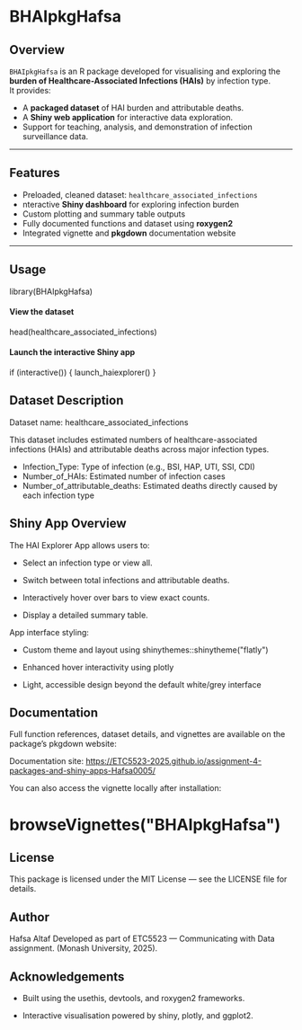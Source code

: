 
# BHAIpkgHafsa

<!-- badges: start -->
<!-- badges: end -->

## Overview

`BHAIpkgHafsa` is an R package developed for visualising and exploring the **burden of Healthcare-Associated Infections (HAIs)** by infection type.  
It provides:

- A **packaged dataset** of HAI burden and attributable deaths.  
- A **Shiny web application** for interactive data exploration.  
- Support for teaching, analysis, and demonstration of infection surveillance data.

---

## Features

- Preloaded, cleaned dataset: `healthcare_associated_infections`  
- nteractive **Shiny dashboard** for exploring infection burden  
- Custom plotting and summary table outputs  
- Fully documented functions and dataset using **roxygen2**  
- Integrated vignette and **pkgdown** documentation website

---

## Usage

library(BHAIpkgHafsa)

#### View the dataset
head(healthcare_associated_infections)

#### Launch the interactive Shiny app
if (interactive()) {
  launch_haiexplorer()
}

## Dataset Description

Dataset name: healthcare_associated_infections

This dataset includes estimated numbers of healthcare-associated infections (HAIs) and attributable deaths across major infection types.

- Infection_Type:	Type of infection (e.g., BSI, HAP, UTI, SSI, CDI)
- Number_of_HAIs:	Estimated number of infection cases
- Number_of_attributable_deaths:	Estimated deaths directly caused by each infection type

## Shiny App Overview

The HAI Explorer App allows users to:

- Select an infection type or view all.

- Switch between total infections and attributable deaths.

- Interactively hover over bars to view exact counts.

- Display a detailed summary table.

App interface styling:

- Custom theme and layout using shinythemes::shinytheme("flatly")

- Enhanced hover interactivity using plotly

- Light, accessible design beyond the default white/grey interface

## Documentation

Full function references, dataset details, and vignettes are available on the package’s pkgdown website:

Documentation site:
https://ETC5523-2025.github.io/assignment-4-packages-and-shiny-apps-Hafsa0005/

You can also access the vignette locally after installation:

# browseVignettes("BHAIpkgHafsa")

## License

This package is licensed under the MIT License — see the LICENSE file for details.

## Author

Hafsa Altaf
Developed as part of ETC5523 — Communicating with Data assignment. (Monash University, 2025).

## Acknowledgements

- Built using the usethis, devtools, and roxygen2 frameworks.

- Interactive visualisation powered by shiny, plotly, and ggplot2.









